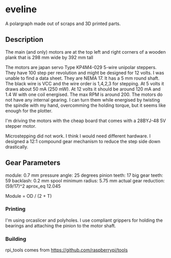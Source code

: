 # eveline

A polargraph made out of scraps and 3D printed parts.

## Description

The main (and only) motors are at the top left and right corners of a wooden
plank that is 298 mm wide by 392 mm tall

The motors are japan servo Type KP4M4-029 5-wire unipolar steppers.
They have 100 step per revolution and might be designed for 12 volts. I was
unable to find a data sheet. They are NEMA 17. It has a 5 mm round shaft. The
black wire is VCC and the wire order is 1,4,2,3 for stepping. At 5 volts it
draws about 50 mA (250 mW). At 12 volts it should be around 120 mA and 1.4 W
with one coil energised. The max RPM is around 200.
The motors do not have any internal gearing. I can turn them while energised by
twisting the spindle with my hand, overcomming the holding torque, but it seems
like enough for the plotter.

I'm driving the motors with the cheap board that comes with a 28BYJ-48 5V stepper motor.

Microstepping did not work. I think I would need different hardware.
I designed a 12:1 compound gear mechanism to reduce the step side down drastically.

## Gear Parameters

module: 0.7 mm
pressure angle: 25 degrees
pinion teeth: 17
big gear teeth: 59
backlash: 0.2 mm
spool minimum radius: 5.75 mm
actual gear reduction: (59/17)^2 aprox_eq 12.045

Module = OD / (2 + T)

### Printing

I'm using orcaslicer and polyholes. I use compliant grippers for holding the bearings and
attaching the pinion to the motor shaft.

### Building

rpi_tools comes from
https://github.com/raspberrypi/tools